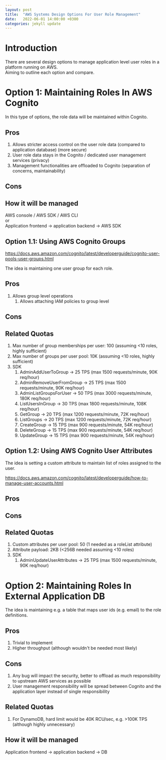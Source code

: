 ```yaml
---
layout: post
title:  "AWS Systems Design Options For User Role Management"
date:   2022-06-01 14:00:00 +0300
categories: jekyll update
---
```


# Introduction

There are several design options to manage application level user roles in a platform running on AWS.  
Aiming to outline each option and compare.  

# Option 1: Maintaining Roles In AWS Cognito

In this type of options, the role data will be maintained within Cognito.

## Pros
1. Allows stricter access control on the user role data (compared to application database) (more secure)
1. User role data stays in the Cognito / dedicated user management services (privacy)
1. Management functionalities are offloaded to Cognito (separation of concerns, maintainability)

## Cons

## How it will be managed

AWS console / AWS SDK / AWS CLI  
or  
Application frontend -> application backend -> AWS SDK  

## Option 1.1: Using AWS Cognito Groups

https://docs.aws.amazon.com/cognito/latest/developerguide/cognito-user-pools-user-groups.html  

The idea is maintaining one user group for each role.  

## Pros

1. Allows group level operations  
    1. Allows attaching IAM policies to group level

## Cons

## Related Quotas
1. Max number of group memberships per user: 100 (assuming <10 roles, highly sufficient)
1. Max number of groups per user pool: 10K (assuming <10 roles, highly sufficient)
1. SDK
    1. AdminAddUserToGroup -> 25 TPS (max 1500 requests/minute, 90K req/hour)
    1. AdminRemoveUserFromGroup -> 25 TPS (max 1500 requests/minute, 90K req/hour)
    1. AdminListGroupsForUser -> 50 TPS (max 3000 requests/minute, 180K req/hour)
    1. ListUsersInGroup -> 30 TPS (max 1800 requests/minute, 108K req/hour)
    1. GetGroup -> 20 TPS (max 1200 requests/minute, 72K req/hour)
    1. ListGroups -> 20 TPS (max 1200 requests/minute, 72K req/hour)
    1. CreateGroup -> 15 TPS (max 900 requests/minute, 54K req/hour)
    1. DeleteGroup -> 15 TPS (max 900 requests/minute, 54K req/hour)
    1. UpdateGroup -> 15 TPS (max 900 requests/minute, 54K req/hour)


## Option 1.2: Using AWS Cognito User Attributes

The idea is setting a custom attribute to maintain list of roles assigned to the user.  

https://docs.aws.amazon.com/cognito/latest/developerguide/how-to-manage-user-accounts.html  

## Pros

## Cons

## Related Quotas
1. Custom attributes per user pool: 50 (1 needed as a roleList attribute)
1. Attribute payload: 2KB (<256B needed assuming <10 roles)
1. SDK
    1. AdminUpdateUserAttributes -> 25 TPS (max 1500 requests/minute, 90K req/hour)

# Option 2: Maintaining Roles In External Application DB

The idea is maintaining e.g. a table that maps user ids (e.g. email) to the role definitions.  

## Pros
1. Trivial to implement
1. Higher throughput (although wouldn't be needed most likely)

## Cons
1. Any bug will impact the security, better to offload as much responsibility to upstream AWS services as possible
1. User management responsibility will be spread between Cognito and the application layer instead of single responsibility

## Related Quotas
1. For DynamoDB, hard limit would be 40K RCU/sec, e.g. >100K TPS (although highly unnecessary)

## How it will be managed

Application frontend -> application backend -> DB